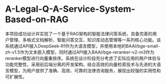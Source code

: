 # A-Legal-Q-A-Service-System-Based-on-RAG
本项目成功设计并实现了一个基于RAG架构的智能法律问答系统，具备完善的用户管理、多格式文档解析、智能问答交互、知识库动态管理等一系列核心功能。该系统通过API接入DeepSeek-R1作为大语言模型，并使用本地的BAAI/bge-small-zh-v1.5作为文本嵌入模型，同时通过API接入BAAI/bge-reranker-v2-m3作为reranker模型进行向量重排序。系统在设计阶段充分考虑了实际应用的用户体验与功能完整性，采用前后端分离的开发架构，结合高效的向量检索技术与先进的大语言模型，为用户提供了准确、高效、可靠的法律咨询服务，展现出较强的实用性和可扩展性。
